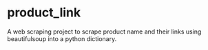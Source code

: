 # product_link
A web scraping project to scrape product name and their links using beautifulsoup into a python dictionary.
